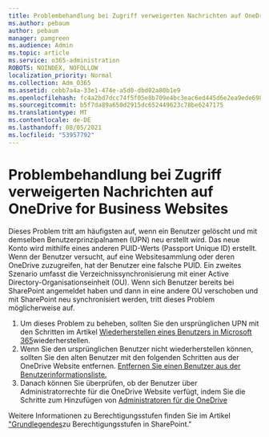 ```yaml
---
title: Problembehandlung bei Zugriff verweigerten Nachrichten auf OneDrive for Business Websites
ms.author: pebaum
author: pebaum
manager: pamgreen
ms.audience: Admin
ms.topic: article
ms.service: o365-administration
ROBOTS: NOINDEX, NOFOLLOW
localization_priority: Normal
ms.collection: Adm_O365
ms.assetid: cebb7a4a-33e1-474e-a5d0-dbd02a80b1e9
ms.openlocfilehash: fc4a2bd7dcc74f5f05e8b709e4bc3eac6ed445d6e2ea9ede698abbc8667723ce
ms.sourcegitcommit: b5f7da89a650d2915dc652449623c78be6247175
ms.translationtype: MT
ms.contentlocale: de-DE
ms.lasthandoff: 08/05/2021
ms.locfileid: "53957792"
---
```

# <a name="troubleshooting-access-denied-messages-to-onedrive-for-business-sites"></a>Problembehandlung bei Zugriff verweigerten Nachrichten auf OneDrive for Business Websites

Dieses Problem tritt am häufigsten auf, wenn ein Benutzer gelöscht und mit demselben Benutzerprinzipalnamen (UPN) neu erstellt wird. Das neue Konto wird mithilfe eines anderen PUID-Werts (Passport Unique ID) erstellt. Wenn der Benutzer versucht, auf eine Websitesammlung oder deren OneDrive zuzugreifen, hat der Benutzer eine falsche PUID. Ein zweites Szenario umfasst die Verzeichnissynchronisierung mit einer Active Directory-Organisationseinheit (OU). Wenn sich Benutzer bereits bei SharePoint angemeldet haben und dann in eine andere OU verschoben und mit SharePoint neu synchronisiert werden, tritt dieses Problem möglicherweise auf.

1. Um dieses Problem zu beheben, sollten Sie den ursprünglichen UPN mit den Schritten im Artikel [Wiederherstellen eines Benutzers in Microsoft 365](https://docs.microsoft.com/microsoft-365/admin/add-users/restore-user)wiederherstellen.
2. Wenn Sie den ursprünglichen Benutzer nicht wiederherstellen können, sollten Sie den alten Benutzer mit den folgenden Schritten aus der OneDrive Website entfernen. [Entfernen Sie einen Benutzer aus der Benutzerinformationsliste.]() 
3. Danach können Sie überprüfen, ob der Benutzer über Administratorrechte für die OneDrive Website verfügt, indem Sie die Schritte zum Hinzufügen von [Administratoren für die OneDrive](https://docs.microsoft.com/sharepoint/manage-user-profiles)

Weitere Informationen zu Berechtigungsstufen finden Sie im Artikel ["Grundlegendes](https://docs.microsoft.com/sharepoint/understanding-permission-levels)zu Berechtigungsstufen in SharePoint."
